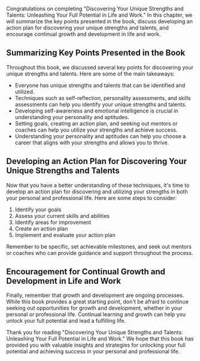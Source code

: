 

Congratulations on completing "Discovering Your Unique Strengths and Talents: Unleashing Your Full Potential in Life and Work." In this chapter, we will summarize the key points presented in the book, discuss developing an action plan for discovering your unique strengths and talents, and encourage continual growth and development in life and work.

Summarizing Key Points Presented in the Book
--------------------------------------------

Throughout this book, we discussed several key points for discovering your unique strengths and talents. Here are some of the main takeaways:

* Everyone has unique strengths and talents that can be identified and utilized.
* Techniques such as self-reflection, personality assessments, and skills assessments can help you identify your unique strengths and talents.
* Developing self-awareness and emotional intelligence is crucial in understanding your personality and aptitudes.
* Setting goals, creating an action plan, and seeking out mentors or coaches can help you utilize your strengths and achieve success.
* Understanding your personality and aptitudes can help you choose a career that aligns with your strengths and allows you to thrive.

Developing an Action Plan for Discovering Your Unique Strengths and Talents
---------------------------------------------------------------------------

Now that you have a better understanding of these techniques, it's time to develop an action plan for discovering and utilizing your strengths in both your personal and professional life. Here are some steps to consider:

1. Identify your goals
2. Assess your current skills and abilities
3. Identify areas for improvement
4. Create an action plan
5. Implement and evaluate your action plan

Remember to be specific, set achievable milestones, and seek out mentors or coaches who can provide guidance and support throughout the process.

Encouragement for Continual Growth and Development in Life and Work
-------------------------------------------------------------------

Finally, remember that growth and development are ongoing processes. While this book provides a great starting point, don't be afraid to continue seeking out opportunities for growth and development, whether in your personal or professional life. Continual learning and growth can help you unlock your full potential and lead a fulfilling life.

Thank you for reading "Discovering Your Unique Strengths and Talents: Unleashing Your Full Potential in Life and Work." We hope that this book has provided you with valuable insights and strategies for unlocking your full potential and achieving success in your personal and professional life.